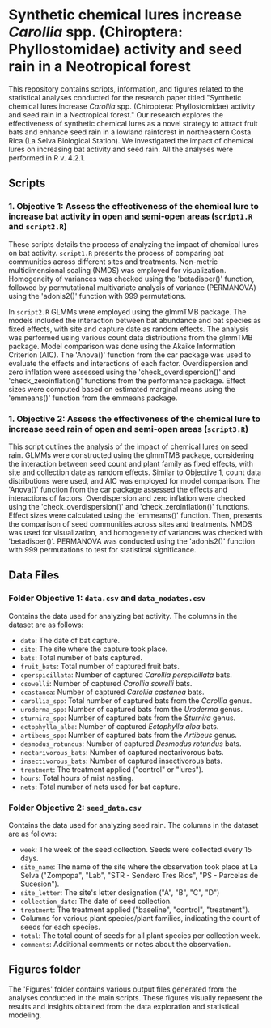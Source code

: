 #  Synthetic chemical lures increase *Carollia* spp. (Chiroptera: Phyllostomidae) activity and seed rain in a Neotropical forest 

This repository contains scripts, information, and figures related to the statistical analyses conducted for the research paper titled "Synthetic chemical lures increase *Carollia* spp. (Chiroptera: Phyllostomidae) activity and seed rain in a Neotropical forest." Our research explores the effectiveness of synthetic chemical lures as a novel strategy to attract fruit bats and enhance seed rain in a lowland rainforest in northeastern Costa Rica (La Selva Biological Station). We investigated the impact of chemical lures on increasing bat activity and seed rain. All the analyses were performed in R v. 4.2.1.

## Scripts

### 1. Objective 1:  Assess the effectiveness of the chemical lure to increase bat activity in open and semi-open areas (`script1.R` and `script2.R`)

These scripts details the process of analyzing the impact of chemical lures on bat activity. `script1.R` presents the process of comparing bat communities across different sites and treatments. Non-metric multidimensional scaling (NMDS) was employed for visualization. Homogeneity of variances was checked using the 'betadisper()' function, followed by permutational multivariate analysis of variance (PERMANOVA) using the 'adonis2()' function with 999 permutations.

In `script2.R` GLMMs were employed using the glmmTMB package. The models included the interaction between bat abundance and bat species as fixed effects, with site and capture date as random effects. The analysis was performed using various count data distributions from the glmmTMB package. Model comparison was done using the Akaike Information Criterion (AIC). The 'Anova()' function from the car package was used to evaluate the effects and interactions of each factor. Overdispersion and zero inflation were assessed using the 'check_overdispersion()' and 'check_zeroinflation()' functions from the performance package. Effect sizes were computed based on estimated marginal means using the 'emmeans()' function from the emmeans package.

### 1. Objective 2: Assess the effectiveness of the chemical lure to increase seed rain of open and semi-open areas (`script3.R`)

This script outlines the analysis of the impact of chemical lures on seed rain. GLMMs were constructed using the glmmTMB package, considering the interaction between seed count and plant family as fixed effects, with site and collection date as random effects. Similar to Objective 1, count data distributions were used, and AIC was employed for model comparison. The 'Anova()' function from the car package assessed the effects and interactions of factors. Overdispersion and zero inflation were checked using the 'check_overdispersion()' and 'check_zeroinflation()' functions. Effect sizes were calculated using the 'emmeans()' function. Then, presents the comparison of seed communities across sites and treatments. NMDS was used for visualization, and homogeneity of variances was checked with 'betadisper()'. PERMANOVA was conducted using the 'adonis2()' function with 999 permutations to test for statistical significance.

## Data Files

### Folder Objective 1: `data.csv` and `data_nodates.csv`

Contains the data used for analyzing bat activity. The columns in the dataset are as follows:

- `date`: The date of bat capture.
- `site`: The site where the capture took place.
- `bats`: Total number of bats captured.
- `fruit_bats`: Total number of captured fruit bats.
- `cperspicillata`: Number of captured *Carollia perspicillata* bats.
- `csowelli`: Number of captured *Carollia sowelli* bats.
- `ccastanea`: Number of captured *Carollia castanea* bats.
- `carollia_spp`: Total number of captured bats from the *Carollia* genus.
- `uroderma_spp`: Number of captured bats from the *Uroderma* genus.
- `sturnira_spp`: Number of captured bats from the *Sturnira* genus.
- `ectophylla_alba`: Number of captured *Ectophylla alba* bats.
- `artibeus_spp`: Number of captured bats from the *Artibeus* genus.
- `desmodus_rotundus`: Number of captured *Desmodus rotundus* bats.
- `nectarivorous_bats`: Number of captured nectarivorous bats.
- `insectivorous_bats`: Number of captured insectivorous bats.
- `treatment`: The treatment applied ("control" or "lures").
- `hours`: Total hours of mist nesting. 
- `nets`: Total number of nets used for bat capture. 

### Folder Objective 2: `seed_data.csv`

Contains the data used for analyzing seed rain. The columns in the dataset are as follows:

- `week`: The week of the seed collection. Seeds were collected every 15 days.
- `site_name`: The name of the site where the observation took place at La Selva ("Zompopa", "Lab", "STR - Sendero Tres Rios", "PS - Parcelas de Sucesion").
- `site_letter`: The site's letter designation ("A", "B", "C", "D")
- `collection_date`: The date of seed collection.
- `treatment`: The treatment applied ("baseline", "control", "treatment").
- Columns for various plant species/plant families, indicating the count of seeds for each species.
- `total`: The total count of seeds for all plant species per collection week.
- `comments`: Additional comments or notes about the observation.

## Figures folder

The 'Figures' folder contains various output files generated from the analyses conducted in the main scripts. These figures visually represent the results and insights obtained from the data exploration and statistical modeling.
